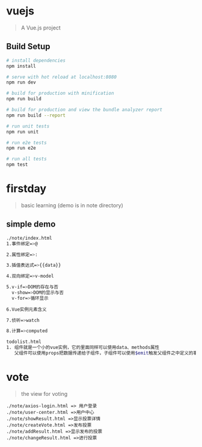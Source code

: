 # vuejs

> A Vue.js project

## Build Setup

``` bash
# install dependencies
npm install

# serve with hot reload at localhost:8080
npm run dev

# build for production with minification
npm run build

# build for production and view the bundle analyzer report
npm run build --report

# run unit tests
npm run unit

# run e2e tests
npm run e2e

# run all tests
npm test
```
# firstday

> basic learning (demo is in note directory)

## simple demo

```bash
./note/index.html
1.事件绑定=>@

2.属性绑定=>:

3.插值表达式=>{{data}}

4.双向绑定=>v-model

5.v-if=>DOM的存在与否
  v-show=>DOM的显示与否
  v-for=>循环显示
  
6.Vue实例元素含义

7.侦听=>watch

8.计算=>computed

todolist.html
1. 组件就是一个小的vue实例，它的里面同样可以使用data、methods属性
   父组件可以使用props把数据传递给子组件，子组件可以使用$emit触发父组件之中定义的事件
```
# vote 
 > the view for voting
 
 ```
 ./note/axios-login.html => 用户登录
 ./note/user-center.html =>用户中心
 ./note/showResult.html =>显示投票详情
 ./note/createVote.html =>发布投票
 ./note/addResult.html =>显示发布的投票
 ./note/changeResult.html =>进行投票
 ```
